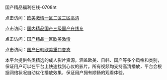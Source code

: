 国产精品福利在线-0708ht

点击访问：<a href="https://heiliaozj3tjd.pages.dev">欧美激情一区二区三区高清</a>

点击访问：<a href="https://heiliaoe8ajia.pages.dev">国内精品国产三级国产在线专</a>

点击访问：<a href="https://heiliaoxqkkct.pages.dev">国产精品一区欧美激情</a>

点击访问：<a href="https://heiliaoxwd5i8.pages.dev">国产日韩欧美重口变态</a>

本平台提供各类精选的成人影片资源，涵盖欧美、日韩、国产等多个风格和类别，保证用户可以在平台上快速找到心仪的影片。所有视频均支持高清播放，平台会根据网络状况自动优化播放效果，保证用户拥有顺畅的观看体验。

<span style="display:none;">[Canonical link](）</span>
